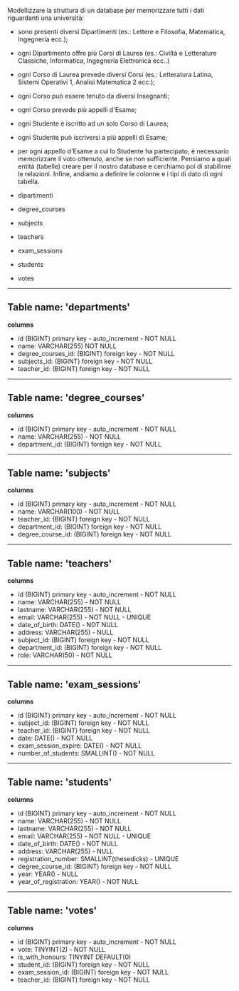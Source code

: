 Modellizzare la struttura di un database per memorizzare tutti i dati riguardanti una università:

- sono presenti diversi Dipartimenti (es.: Lettere e Filosofia, Matematica, Ingegneria ecc.);
- ogni Dipartimento offre più Corsi di Laurea (es.: Civiltà e Letterature Classiche, Informatica, Ingegneria Elettronica ecc..)
- ogni Corso di Laurea prevede diversi Corsi (es.: Letteratura Latina, Sistemi Operativi 1, Analisi Matematica 2 ecc.);
- ogni Corso può essere tenuto da diversi Insegnanti;
- ogni Corso prevede più appelli d'Esame;
- ogni Studente è iscritto ad un solo Corso di Laurea;
- ogni Studente può iscriversi a più appelli di Esame;
- per ogni appello d'Esame a cui lo Studente ha partecipato, è necessario memorizzare il voto ottenuto, anche se non sufficiente. Pensiamo a quali entità (tabelle) creare per il nostro database e cerchiamo poi di stabilirne le relazioni. Infine, andiamo a definire le colonne e i tipi di dato di ogni tabella.

- dipartimenti
- degree_courses
- subjects
- teachers
- exam_sessions
- students
- votes

***************************************************************

## Table name: 'departments'

**columns**
- id (BIGINT) primary key - auto_increment - NOT NULL
- name: VARCHAR(255) NOT NULL
- degree_courses_id: (BIGINT) foreign key - NOT NULL
- subjects_id: (BIGINT) foreign key - NOT NULL
- teacher_id: (BIGINT) foreign key - NOT NULL

***************************************************************

## Table name: 'degree_courses'

**columns**
- id (BIGINT) primary key - auto_increment - NOT NULL
- name: VARCHAR(255) - NOT NULL
- department_id: (BIGINT) foreign key - NOT NULL

***************************************************************

## Table name: 'subjects'

**columns**
- id (BIGINT) primary key - auto_increment - NOT NULL
- name: VARCHAR(100) - NOT NULL
- teacher_id: (BIGINT) foreign key - NOT NULL
- department_id: (BIGINT) foreign key - NOT NULL
- degree_course_id: (BIGINT) foreign key - NOT NULL

***************************************************************

## Table name: 'teachers'

**columns**
- id (BIGINT) primary key - auto_increment - NOT NULL
- name: VARCHAR(255) - NOT NULL
- lastname: VARCHAR(255) - NOT NULL
- email: VARCHAR(255) - NOT NULL - UNIQUE
- date_of_birth: DATE() - NOT NULL
- address: VARCHAR(255) - NULL
- subject_id: (BIGINT) foreign key - NOT NULL
- department_id: (BIGINT) foreign key - NOT NULL
- role: VARCHAR(50) - NOT NULL

***************************************************************

## Table name: 'exam_sessions'

**columns**
- id (BIGINT) primary key - auto_increment - NOT NULL
- subject_id: (BIGINT) foreign key - NOT NULL
- teacher_id: (BIGINT) foreign key - NOT NULL
- date: DATE() - NOT NULL
- exam_session_expire: DATE() - NOT NULL
- number_of_students: SMALLINT() - NOT NULL

***************************************************************

## Table name: 'students'

**columns**
- id (BIGINT) primary key - auto_increment - NOT NULL
- name: VARCHAR(255) - NOT NULL
- lastname: VARCHAR(255) - NOT NULL
- email: VARCHAR(255) - NOT NULL - UNIQUE
- date_of_birth: DATE() - NOT NULL
- address: VARCHAR(255) - NULL
- registration_number: SMALLINT(thesedicks) - UNIQUE
- degree_course_id: (BIGINT) foreign key - NOT NULL
- year: YEAR() - NULL
- year_of_registration: YEAR() - NOT NULL

***************************************************************

## Table name: 'votes'

**columns**
- id (BIGINT) primary key - auto_increment - NOT NULL
- vote: TINYINT(2) - NOT NULL
- is_with_honours: TINYINT DEFAULT(0)
- student_id: (BIGINT) foreign key - NOT NULL
- exam_session_id: (BIGINT) foreign key - NOT NULL
- teacher_id: (BIGINT) foreign key - NOT NULL
